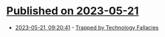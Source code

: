 # [Published on 2023-05-21](index.md)

* [2023-05-21, 09:20:41](https://lobste.rs/s/rh9cnp/trapped_by_technology_fallacies) - [Trapped by Technology Fallacies](https://postmodernsecurity.com/2023/05/11/trapped-by-technology-fallacies/)
